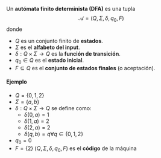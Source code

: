 Un **autómata finito determinista (DFA)** es una tupla
$$\mathcal{A}=(Q,\Sigma,\delta,q_0,F)$$
donde
* $Q$ es un conjunto finito de **estados**.
* $\Sigma$ es el **alfabeto del input**.
* $\delta:Q\times\Sigma\rightarrow Q$ es la **función de transición**.
* $q_0\in Q$ es el **estado inicial**.
* $F\subseteq Q$ es el **conjunto de estados finales** (o aceptación).
#### Ejemplo
* $Q=\{0,1,2\}$
* $\Sigma = \{a,b\}$
* $\delta:Q\times\Sigma\rightarrow{Q}$ se define como:
	* $\delta(0,a)=1$
	* $\delta(1,a)=2$
	* $\delta(2,a)=2$
	* $\delta(q,b)=q \forall{q\in\{0,1,2\}}$
* $q_0=0$
* $F=\{2\}$
$(Q,\Sigma,\delta,q_0,F)$ es el **código** de la máquina